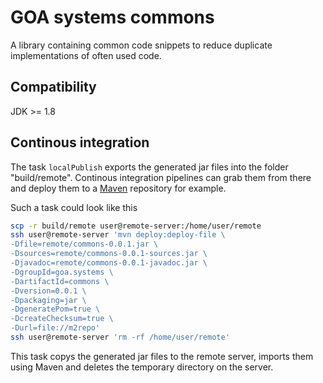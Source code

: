 # GOA systems commons

A library containing common code snippets to reduce duplicate implementations of often used code.

## Compatibility

JDK >= 1.8

## Continous integration

The task ```localPublish``` exports the generated jar files into the folder "build/remote". Continous integration pipelines can grab them from there and deploy them to a [Maven](https://maven.apache.org) repository for example.

Such a task could look like this

```bash
scp -r build/remote user@remote-server:/home/user/remote
ssh user@remote-server 'mvn deploy:deploy-file \
-Dfile=remote/commons-0.0.1.jar \
-Dsources=remote/commons-0.0.1-sources.jar \
-Djavadoc=remote/commons-0.0.1-javadoc.jar \
-DgroupId=goa.systems \
-DartifactId=commons \
-Dversion=0.0.1 \
-Dpackaging=jar \
-DgeneratePom=true \
-DcreateChecksum=true \
-Durl=file://m2repo'
ssh user@remote-server 'rm -rf /home/user/remote'
```

This task copys the generated jar files to the remote server, imports them using Maven and deletes the temporary directory on the server.